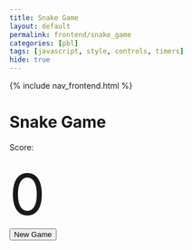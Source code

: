 ```yaml
---
title: Snake Game
layout: default  
permalink: frontend/snake_game
categories: [pbl]
tags: [javascript, style, controls, timers]
hide: true
---
```


{% include nav_frontend.html %}

<html lang="en">
<head>
    <link rel="stylesheet" href="https://stackpath.bootstrapcdn.com/bootstrap/4.3.1/css/bootstrap.min.css" integrity="sha384-ggOyR0iXCbMQv3Xipma34MD+dH/1fQ784/j6cY/iJTQUOhcWr7x9JvoRxT2MZw1T" crossorigin="anonymous">
    <link rel="stylesheet" href="https://cdnjs.cloudflare.com/ajax/libs/font-awesome/4.7.0/css/font-awesome.min.css">
</head>


<body>


<body>
<h1> Snake Game  </h1>

Score: <div id="score">0</div>
<button onclick="new_game()" id="reload">New Game</button>
<canvas id="snakeboard" width="400" height="400"></canvas> <!-- sets up the board/dimension of the board -->

<!--formatting the format and design of the snake  board and the score -->
<!--future plans: add grids in the snakeboard-->
<style>
    #snakeboard {
        position: absolute;
        top: 50%;
        left: 69%;
        transform: translate(-50%, -50%);
    }
    #score {
        text-align: left;
        font-size: 100px;
    }
</style>
</body>
<!--code for the actual game -->
<script>
    const board_border = 'black'; /*setting up the color of the board and snake*/
    const board_background = "white";
    const snake_col = 'cyan';
    const snake_border = 'darkblue';
    let snake = [
        {x: 200, y: 200},
        {x: 190, y: 200},
        {x: 180, y: 200},
        {x: 170, y: 200},
        {x: 160, y: 200}
    ]
    let score = 0;
    let changing_direction = false;    /* True if changing direction*/
    let food_x;
    let food_y;
    let dx = 10; /* horizontal distance change */
    let dy = 0; /*vertical distance change */
    const snakeboard = document.getElementById("snakeboard"); /*get canvas element */
    const snakeboard_ctx = snakeboard.getContext("2d");
    /* start game*/
    main();
    gen_food();
    document.addEventListener("keydown", change_direction);
    // main function called repeatedly to keep the game running
    function main() { /*defining function main.*/
        if (has_game_ended()) return;
        changing_direction = false; /*if the player does not change the direction*/
        setTimeout(function onTick() {
            clear_board();
            drawFood();
            move_snake();
            drawSnake();
            // Repeat
            main();
        }, 100)
    }
    // draw a border around the canvas
    function clear_board() {
        //  Select the color to fill the drawing
        snakeboard_ctx.fillStyle = board_background;
        //  Select the colour for the border of the canvas
        snakeboard_ctx.strokestyle = board_border;
        // Draw a "filled" rectangle to cover end entire canvas
        snakeboard_ctx.fillRect(0, 0, snakeboard.width, snakeboard.height);
        // Draw a "border" around the entire canvas
        snakeboard_ctx.strokeRect(0, 0, snakeboard.width, snakeboard.height);
    }
    /*Draw the snake on the canvas*/
    function drawSnake() {
        snake.forEach(drawSnakePart)
    }
    /*creating food */
    function drawFood() {
        snakeboard_ctx.fillStyle = 'lightgreen';
        snakeboard_ctx.strokestyle = 'darkgreen';
        snakeboard_ctx.fillRect(food_x, food_y, 10, 10);
        snakeboard_ctx.strokeRect(food_x, food_y, 10, 10);
    }
    function drawSnakePart(snakePart) { /*draws the new boxes of snake, i.e. parts of snake*/
        snakeboard_ctx.fillStyle = snake_col; /*color of new part is the same as snake_col defined before*/
        snakeboard_ctx.strokestyle = snake_border; /*color of the border of new part is the same as snake_border defined before*/
        snakeboard_ctx.fillRect(snakePart.x, snakePart.y, 10, 10);
        /*fills in the new part with color + locate the color of the new part to the end of the snake*/
        snakeboard_ctx.strokeRect(snakePart.x, snakePart.y, 10, 10);
        /*draws a border aroudn the new part + locate the border to the end of the snake */
    }
    function new_game(){
        location.reload();
    }
    function has_game_ended() {
        for (let i = 4; i < snake.length; i++) {
            if (snake[i].x === snake[0].x && snake[i].y === snake[0].y) return true
            /* === means that the two things on both sides are of the same type and value*/
            /* && = and. both as to be true in order to return true */
        }
        const hitLeftWall = snake[0].x < 0;
        const hitRightWall = snake[0].x > snakeboard.width-20;
        const hitTopWall = snake[0].y < 0;
        const hitBottomWall = snake[0].y > snakeboard.height-20;
        return hitLeftWall || hitRightWall || hitTopWall || hitBottomWall
    }
    function random_food(min, max) {
        return Math.round((Math.random() * (max-min) + min) / 10) * 10;
    }
    function gen_food() {
        food_x = random_food(0, snakeboard.width - 10);
        /*generate random x-coord of food*/
        /*-10 so that it does not generate the x coord on where the wall is located at*/
        food_y = random_food(0, snakeboard.height - 10);
        /*generate random y-coord of food*/
        snake.forEach(function has_snake_eaten_food(part) {
            const has_eaten = part.x == food_x && part.y == food_y;
            if (has_eaten) gen_food();
        });
        /*if the food location is the snake location, generate new location*/
    }
    function change_direction(event) {
        const LEFT_KEY = 37;
        const RIGHT_KEY = 39;
        const UP_KEY = 38;
        const DOWN_KEY = 40;
        // Prevent the snake from reversing
        if (changing_direction) return;
        changing_direction = true; /*if the players changes direction */
        const keyPressed = event.keyCode;
        /*keyPressed stores information about which key is pressed*/
        const goingUp = dy === -10;
        const goingDown = dy === 10;
        const goingRight = dx === 10;
        const goingLeft = dx === -10;
        /*code above sets the value of each turn*/
        if (keyPressed === LEFT_KEY && !goingRight) {
            dx = -10;
            dy = 0;
        }
        /* if left key is pressed and the snake is not going right, then dx = -10 and dy = 0*/
        if (keyPressed === UP_KEY && !goingDown) {
            dx = 0;
            dy = -10;
        }
        /* if up key is pressed and the snake is not going down, then dx = 0 and dy = -10*/
        if (keyPressed === RIGHT_KEY && !goingLeft) {
            dx = 10;
            dy = 0;
        }
        /* if right key is pressed and the snake is not going left, then dx = 10 and dy = 0*/
        if (keyPressed === DOWN_KEY && !goingUp) {
            dx = 0;
            dy = 10;
        }
        /* if down key is pressed and the snake is not going up, then dx = 0 and dy = 10*/
    }
    function move_snake() {
        // Create the new Snake's head
        const head = {x: snake[0].x + dx, y: snake[0].y + dy};
        // Add the new head to the beginning of snake body
        snake.unshift(head);
        const has_eaten_food = snake[0].x === food_x && snake[0].y === food_y;
        if (has_eaten_food) {
            score += 10; /*add score*/
            document.getElementById('score').innerHTML = score; /*display score*/
            gen_food(); /*generate new food location*/
        } else {
            // Remove the last part of snake body
            snake.pop();
        }
    }
</script>





</body>


</html>